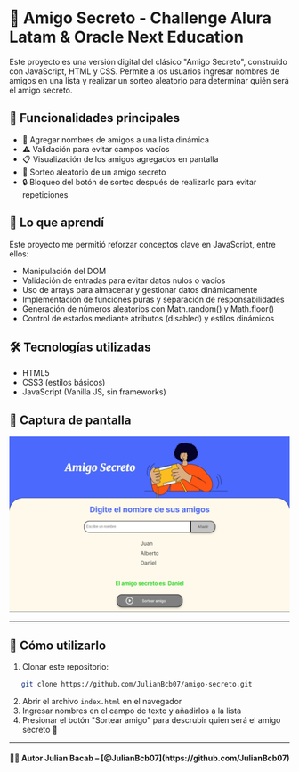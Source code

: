 # 🎁 Amigo Secreto - Challenge Alura Latam & Oracle Next Education

Este proyecto es una versión digital del clásico "Amigo Secreto", construido con JavaScript, HTML y CSS. Permite a los usuarios ingresar nombres de amigos en una lista y realizar un sorteo aleatorio para determinar quién será el amigo secreto.

## 🚀 Funcionalidades principales

- 📝 Agregar nombres de amigos a una lista dinámica
- ⚠️ Validación para evitar campos vacíos
- 📋 Visualización de los amigos agregados en pantalla
- 🎲 Sorteo aleatorio de un amigo secreto
- 🔒 Bloqueo del botón de sorteo después de realizarlo para evitar repeticiones

## 🧠 Lo que aprendí

Este proyecto me permitió reforzar conceptos clave en JavaScript, entre ellos:

- Manipulación del DOM
- Validación de entradas para evitar datos nulos o vacíos
- Uso de arrays para almacenar y gestionar datos dinámicamente
- Implementación de funciones puras y separación de responsabilidades
- Generación de números aleatorios con Math.random() y Math.floor()
- Control de estados mediante atributos (disabled) y estilos dinámicos

## 🛠️ Tecnologías utilizadas

- HTML5
- CSS3 (estilos básicos)
- JavaScript (Vanilla JS, sin frameworks)

## 📸 Captura de pantalla

![Captura del proyecto](amigoSecreto.png)

---

## 🧩 Cómo utilizarlo

1. Clonar este repositorio:

```bash
   git clone https://github.com/JulianBcb07/amigo-secreto.git
```

2. Abrir el archivo `index.html` en el navegador
3. Ingresar nombres en el campo de texto y añadirlos a la lista
4. Presionar el botón "Sortear amigo" para descrubir quien será el amigo secreto 🎉

---

<h4 align="center">
👨‍💻 Autor Julian Bacab – [@JulianBcb07](https://github.com/JulianBcb07)
</h4>
